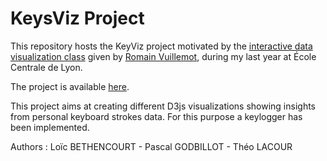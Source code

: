 # KeysViz Project

This repository hosts the KeyViz project motivated by the [interactive data visualization class](https://github.com/LyonDataViz/MOS5.5-Dataviz) given by [Romain Vuillemot](https://github.com/romsson), during my last year at École Centrale de Lyon.

The project is available [here](https://tridet.github.io/KeysViz/index.html).

This project aims at creating different D3js visualizations showing insights from personal keyboard strokes data. For this purpose a keylogger has been implemented.

Authors : Loïc BETHENCOURT - Pascal GODBILLOT - Théo LACOUR
